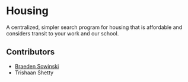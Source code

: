 # Housing

A centralized, simpler search program for housing that is affordable and considers transit to your work and our school.

## Contributors

* [Braeden Sowinski](https://github.com/SowinskiBraeden)
* Trishaan Shetty

